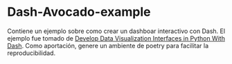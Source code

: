# Dash-Avocado-example
Contiene un ejemplo sobre como crear un dashboar interactivo con Dash. El ejemplo fue tomado de [Develop Data Visualization Interfaces in Python With Dash](https://realpython.com/python-dash/). Como aportación, genere un ambiente de poetry para facilitar la reproducibilidad.
